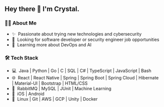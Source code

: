 ## Hey there 👋 I'm Crystal.

<h3> 👩‍💻 About Me</h3>

- ✨&nbsp; Passionate about trying new technologies and cybersecurity
- 🔭&nbsp; Looking for software developer or security engineer job opportunities
- 🌱&nbsp; Learning more about DevOps and AI


<h3> 🛠️ Tech Stack</h3>

- 💻&nbsp; Java | Python | Go | C | SQL | C# | TypeScript | JavaScript | Bash
- 🌐&nbsp; React | React Native | Spring | Spring Boot | Spring Cloud | Hibernate | Material-UI | Bootstrap | HTML/CSS
- 🧰&nbsp; RabbitMQ | MySQL | JUnit | Machine Learning
- 📱&nbsp; iOS | Android
- 🔧&nbsp; Linux | Git | AWS | GCP | Unity | Docker
